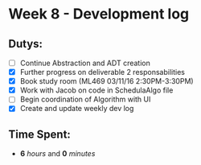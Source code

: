 # Week 8 - Development log

## Dutys:
 - [ ] Continue Abstraction and ADT creation
 - [X] Further progress on deliverable 2 responsabilities
 - [X] Book study room (ML469 03/11/16 2:30PM-3:30PM)
 - [X] Work with Jacob on code in SchedulaAlgo file
 - [ ] Begin coordination of Algorithm with UI
 - [X] Create and update weekly dev log

## Time Spent:
* **6** _hours_ and **0** _minutes_
